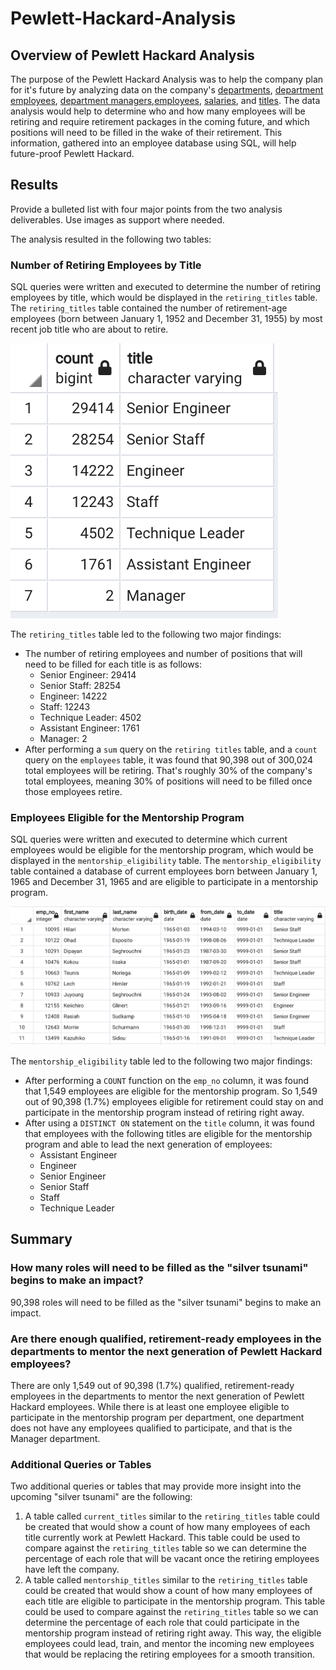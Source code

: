 # Pewlett-Hackard-Analysis

## Overview of Pewlett Hackard Analysis
The purpose of the Pewlett Hackard Analysis was to help the company plan for it's future by analyzing data on the company's [departments](/Data/departments.csv), [department employees](/Data/dept_emp.csv), [department managers](/Data/dept_manager.csv),[employees](/Data/employees.csv), [salaries](/Data/salaries.csv), and [titles](/Data/titles.csv). The data analysis would help to determine who and how many employees will be retiring and require retirement packages in the coming future, and which positions will need to be filled in the wake of their retirement. This information, gathered into an employee database using SQL, will help future-proof Pewlett Hackard.

## Results
Provide a bulleted list with four major points from the two analysis deliverables. Use images as support where needed.

The analysis resulted in the following two tables:

### Number of Retiring Employees by Title
SQL queries were written and executed to determine the number of retiring employees by title, which would be displayed in the `retiring_titles` table. The `retiring_titles` table contained the number of retirement-age employees (born between January 1, 1952 and December 31, 1955) by most recent job title who are about to retire.

![retiring_titles_pgadmin](/README_Images/retiring_titles_pgadmin.png)

The `retiring_titles` table led to the following two major findings:
* The number of retiring employees and number of positions that will need to be filled for each title is as follows:
    * Senior Engineer: 29414
    * Senior Staff: 28254
    * Engineer: 14222
    * Staff: 12243
    * Technique Leader: 4502
    * Assistant Engineer: 1761
    * Manager: 2
* After performing a `sum` query on the `retiring titles` table, and a `count` query on the `employees` table, it was found that 90,398 out of 300,024 total employees will be retiring. That's roughly 30% of the company's total employees, meaning 30% of positions will need to be filled once those employees retire.

### Employees Eligible for the Mentorship Program
SQL queries were written and executed to determine which current employees would be eligible for the mentorship program, which would be displayed in the `mentorship_eligibility` table. The `mentorship_eligibility` table contained a database of current employees born between January 1, 1965 and December 31, 1965 and are eligible to participate in a mentorship program.

![mentorship_eligibility_pgadmin](/README_Images/mentorship_eligibility_pgadmin.png)

The `mentorship_eligibility` table led to the following two major findings:
* After performing a `COUNT` function on the `emp_no` column, it was found that 1,549 employees are eligible for the mentorship program. So 1,549 out of 90,398 (1.7%) employees eligible for retirement could stay on and participate in the mentorship program instead of retiring right away.
* After using a `DISTINCT ON` statement on the `title` column, it was found that employees with the following titles are eligible for the mentorship program and able to lead the next generation of employees:
    * Assistant Engineer
    * Engineer
    * Senior Engineer
    * Senior Staff
    * Staff
    * Technique Leader

## Summary
### How many roles will need to be filled as the "silver tsunami" begins to make an impact?
90,398 roles will need to be filled as the "silver tsunami" begins to make an impact.

### Are there enough qualified, retirement-ready employees in the departments to mentor the next generation of Pewlett Hackard employees?
There are only 1,549 out of 90,398 (1.7%) qualified, retirement-ready employees in the departments to mentor the next generation of Pewlett Hackard employees. While there is at least one employee eligible to participate in the mentorship program per department, one department does not have any employees qualified to participate, and that is the Manager department.

### Additional Queries or Tables
Two additional queries or tables that may provide more insight into the upcoming "silver tsunami" are the following:
1. A table called `current_titles` similar to the `retiring_titles` table could be created that would show a count of how many employees of each title currently work at Pewlett Hackard. This table could be used to compare against the `retiring_titles` table so we can determine the percentage of each role that will be vacant once the retiring employees have left the company.
2. A table called `mentorship_titles` similar to the `retiring_titles` table could be created that would show a count of how many employees of each title are eligible to participate in the mentorship program. This table could be used to compare against the `retiring_titles` table so we can determine the percentage of each role that could participate in the mentorship program instead of retiring right away. This way, the eligible employees could lead, train, and mentor the incoming new employees that would be replacing the retiring employees for a smooth transition.